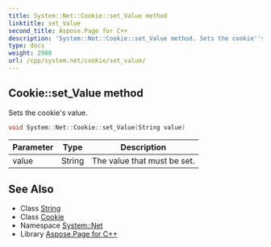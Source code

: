 ```yaml
---
title: System::Net::Cookie::set_Value method
linktitle: set_Value
second_title: Aspose.Page for C++
description: 'System::Net::Cookie::set_Value method. Sets the cookie''s value in C++.'
type: docs
weight: 2900
url: /cpp/system.net/cookie/set_value/
---
```

## Cookie::set_Value method


Sets the cookie's value.

```cpp
void System::Net::Cookie::set_Value(String value)
```


| Parameter | Type | Description |
| --- | --- | --- |
| value | String | The value that must be set. |

## See Also

* Class [String](../../../system/string/)
* Class [Cookie](../)
* Namespace [System::Net](../../)
* Library [Aspose.Page for C++](../../../)
